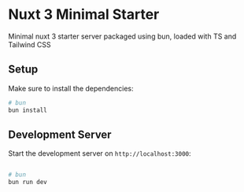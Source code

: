 # Nuxt 3 Minimal Starter

Minimal nuxt 3 starter server packaged using bun, loaded with TS and Tailwind CSS

## Setup

Make sure to install the dependencies:

```bash
# bun
bun install
```

## Development Server

Start the development server on `http://localhost:3000`:

```bash

# bun
bun run dev
```